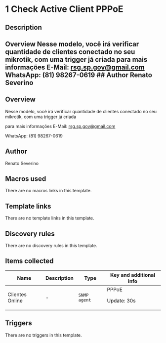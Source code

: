 # 1 Check Active Client PPPoE

## Description

## Overview Nesse modelo, você irá verificar quantidade de clientes conectado no seu mikrotik, com uma trigger já criada para mais informações E-Mail: [rsg.sp.gov@gmail.com](mailto:rsg.sp.gov@gmail.com) WhatsApp: (81) 98267-0619 ## Author Renato Severino 

## Overview

Nesse modelo, você irá verificar quantidade de clientes conectado no seu mikrotik, com uma trigger já criada 


para mais informações E-Mail: [rsg.sp.gov@gmail.com](mailto:rsg.sp.gov@gmail.com)


WhatsApp: (81) 98267-0619



## Author

Renato Severino

## Macros used

There are no macros links in this template.

## Template links

There are no template links in this template.

## Discovery rules

There are no discovery rules in this template.

## Items collected

|Name|Description|Type|Key and additional info|
|----|-----------|----|----|
|Clientes Online|<p>-</p>|`SNMP agent`|PPPoE<p>Update: 30s</p>|
## Triggers

There are no triggers in this template.

